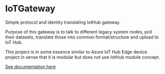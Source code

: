 # IoTGateway
Simple protocol and identity translating IotHub gateway. 

Purpose of this gateway is to talk to different legacy system nodes, poll their datasets, translate those into common format/structure and upload to IoT Hub.

This project is in some essence similar to Azure IoT Hub Edge device project in sense that it is modular but does not use IotHub module concept. 

[See documentation here](doc/README.md)

